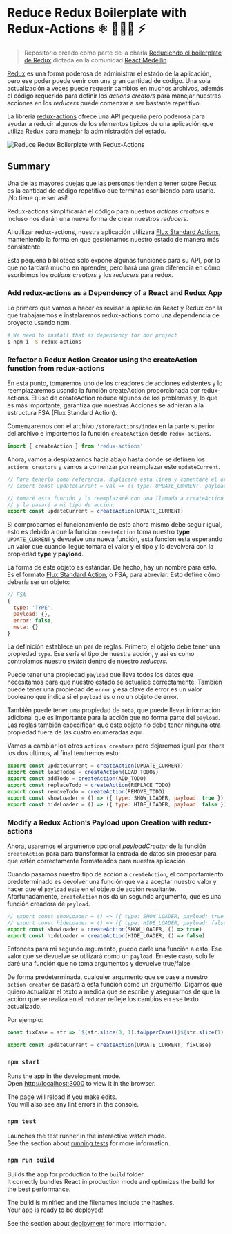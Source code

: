 # Reduce Redux Boilerplate with Redux-Actions ⚛️ 👨🏼‍💻 ⚡️
> Repositorio creado como parte de la charla [Reduciendo el boilerplate de Redux](https://www.meetup.com/React-Medellin/events/258743057/) dictada en la comunidad [React Medellin](https://reactmedellin.org/).

[Redux](https://redux.js.org/) es una forma poderosa de administrar el estado de la aplicación, pero ese poder puede venir con una gran cantidad de código. Una sola actualización a veces puede requerir cambios en muchos archivos, además el código requerido para definir los *actions creators* para manejar nuestras acciones en los *reducers* puede comenzar a ser bastante repetitivo.

La libreria [redux-actions](https://github.com/redux-utilities/redux-actions) ofrece una API pequeña pero poderosa para ayudar a reducir algunos de los elementos típicos de una aplicación que utiliza Redux para manejar la administración del estado.

![Reduce Redux Boilerplate with Redux-Actions](./.readme-static/redux-actions-talk.png)

## Summary

Una de las mayores quejas que las personas tienden a tener sobre Redux es la cantidad de código repetitivo que terminas escribiendo para usarlo. ¡No tiene que ser así!

Redux-actions simplificarán el código para nuestros *actions creators* e incluso nos darán una nueva forma de crear nuestros *reducers*. 

Al utilizar redux-actions, nuestra aplicación utilizará [Flux Standard Actions](https://github.com/acdlite/flux-standard-action), manteniendo la forma en que gestionamos nuestro estado de manera más consistente. 

Esta pequeña biblioteca solo expone algunas funciones para su API, por lo que no tardará mucho en aprender, pero hará una gran diferencia en cómo escribimos los *actions creators* y los *reducers* para redux.

### Add redux-actions as a Dependency of a React and Redux App

Lo primero que vamos a hacer es revisar la aplicación React y Redux con la que trabajaremos e instalaremos redux-actions como una dependencia de proyecto usando npm.

```bash
# We need to install that as dependency for our project
$ npm i -S redux-actions
```
### Refactor a Redux Action Creator using the createAction function from redux-actions

En esta punto, tomaremos uno de los creadores de acciones existentes y lo reemplazaremos usando la función createAction proporcionada por redux-actions. El uso de createAction reduce algunos de los problemas y, lo que es más importante, garantiza que nuestras Acciones se adhieran a la estructura FSA (Flux Standard Action).

Comenzaremos con el archivo `/store/actions/index` en la parte superior del archivo e importemos la función `createAction` desde `redux-actions`.

```js
import { createAction } from 'redux-actions'
``` 

Ahora, vamos a desplazarnos hacia abajo hasta donde se definen los `actions creators` y vamos a comenzar por reemplazar este `updateCurrent`.

```js
// Para tenerlo como referencia, duplicaré esta línea y comentaré el original.
// export const updateCurrent = val => ({ type: UPDATE_CURRENT, payload: val })

// tomaré esta función y la reemplazaré con una llamada a createAction
// y la pasaré a mi tipo de acción.
export const updateCurrent = createAction(UPDATE_CURRENT)
```

Si comprobamos el funcionamiento de esto ahora mismo debe seguir igual, esto es debido a que la funcion `createAction` toma nuestro **type** `UPDATE_CURRENT` y devuelve una nueva función, esta funcion esta esperando un valor que cuando llegue tomara el valor y el tipo y lo devolverá con la propiedad **type** y **payload**.

La forma de este objeto es estándar. De hecho, hay un nombre para esto. Es el formato [Flux Standard Action](https://github.com/acdlite/flux-standard-action), o FSA, para abreviar. Esto define cómo debería ser un objeto:

```js
// FSA
{
  type: 'TYPE',
  payload: {},
  error: false,
  meta: {}
}
```

La definición establece un par de reglas. Primero, el objeto debe tener una propiedad `type`. Ese sería el tipo de nuestra acción, y así es como controlamos nuestro *switch* dentro de nuestro *reducers*.

Puede tener una propiedad `payload` que lleva todos los datos que necesitamos para que nuestro estado se actualice correctamente. También puede tener una propiedad de `error` y esa clave de error es un valor booleano que indica si el `payload` es o no un objeto de error.

También puede tener una propiedad de `meta`, que puede llevar información adicional que es importante para la acción que no forma parte del  `payload`. Las reglas también especifican que este objeto no debe tener ninguna otra propiedad fuera de las cuatro enumeradas aquí.

Vamos a cambiar los otros `actions creators` pero dejaremos igual por ahora los dos ultimos, al final tendremos esto:

```js
export const updateCurrent = createAction(UPDATE_CURRENT)
export const loadTodos = createAction(LOAD_TODOS)
export const addTodo = createAction(ADD_TODO)
export const replaceTodo = createAction(REPLACE_TODO)
export const removeTodo = createAction(REMOVE_TODO)
export const showLoader = () => ({ type: SHOW_LOADER, payload: true })
export const hideLoader = () => ({ type: HIDE_LOADER, payload: false })
```

### Modify a Redux Action’s Payload upon Creation with redux-actions

Ahora, usaremos el argumento opcional *payloadCreator* de la función `createAction` para para transformar la entrada de datos sin procesar para que estén correctamente formateados para nuestra aplicación.

Cuando pasamos nuestro tipo de acción a `createAction`, el comportamiento predeterminado es devolver una función que va a aceptar nuestro valor y hacer que el `payload` este en el objeto de acción resultante. Afortunadamente, `createAction` nos da un segundo argumento, que es una función creadora de `payload`.

```js
// export const showLoader = () => ({ type: SHOW_LOADER, payload: true })
// export const hideLoader = () => ({ type: HIDE_LOADER, payload: false })
export const showLoader = createAction(SHOW_LOADER, () => true)
export const hideLoader = createAction(HIDE_LOADER, () => false)
```

Entonces para mi segundo argumento, puedo darle una función a esto. Ese valor que se devuelve se utilizará como un `payload`. En este caso, solo le daré una función que no toma argumentos y devuelve true/false. 

De forma predeterminada, cualquier argumento que se pase a nuestro `action creator` se pasará a esta función como un argumento. Digamos que quiero actualizar el texto a medida que se escribe y asegurarnos de que la acción que se realiza en el `reducer` refleje los cambios en ese texto actualizado.

Por ejemplo:

```js
const fixCase = str => `${str.slice(0, 1).toUpperCase()}${str.slice(1).toLowerCase()}`

export const updateCurrent = createAction(UPDATE_CURRENT, fixCase)
```


### `npm start`

Runs the app in the development mode.<br>
Open [http://localhost:3000](http://localhost:3000) to view it in the browser.

The page will reload if you make edits.<br>
You will also see any lint errors in the console.

### `npm test`

Launches the test runner in the interactive watch mode.<br>
See the section about [running tests](https://facebook.github.io/create-react-app/docs/running-tests) for more information.

### `npm run build`

Builds the app for production to the `build` folder.<br>
It correctly bundles React in production mode and optimizes the build for the best performance.

The build is minified and the filenames include the hashes.<br>
Your app is ready to be deployed!

See the section about [deployment](https://facebook.github.io/create-react-app/docs/deployment) for more information.
